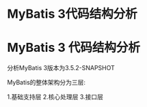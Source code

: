# MyBatis 3代码结构分析


# MyBatis 3 代码结构分析

分析MyBatis 3版本为3.5.2-SNAPSHOT

MyBatis的整体架构分为三层:

1.基础支持层
2.核心处理层
3.接口层

